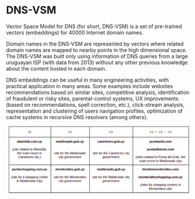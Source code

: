 # DNS-VSM
Vector Space Model for DNS (for short, DNS-VSM) is a set of pre-trained vectors (embeddings) for 40000 Internet domain names.

Domain names in the DNS-VSM are represented by vectors where related domain names are mapped to nearby points in the high dimensional space. The DNS-VSM was built only using information of DNS queries from a large uruguayan ISP (with data from 2013) without any other previous knowledge about the content hosted in each domain.

DNS embeddings can be useful in many engineering activities, with practical application in many areas. Some examples include websites recommendations based on similar sites, competitive analysis, identification of fraudulent or risky sites, parental-control systems, UX improvements (based on recommendations, spell correction, etc.), click-stream analysis, representation and clustering of users navigation profiles, optimization of cache systems in recursive DNS resolvers (among others).

<center><img src='dns-vsm_analogical_reasoning.png' /></center>


